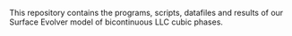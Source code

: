 This repository contains the programs, scripts, datafiles and results of our Surface Evolver model of bicontinuous LLC cubic phases.
